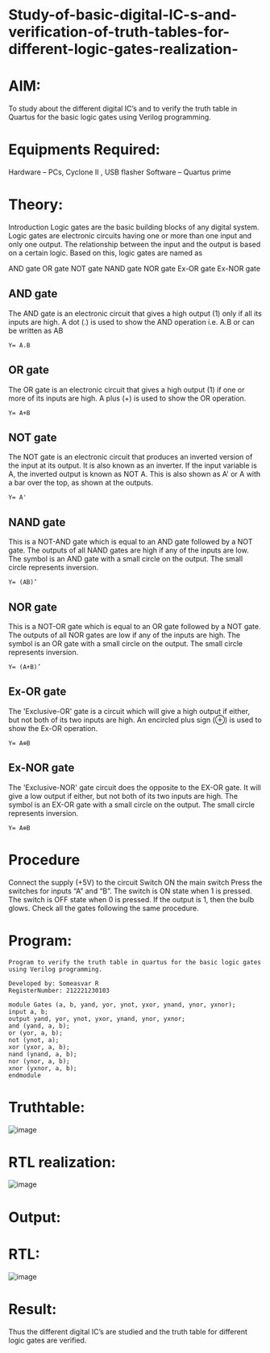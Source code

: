 # Study-of-basic-digital-IC-s-and-verification-of-truth-tables-for-different-logic-gates-realization-
# AIM:
To study about the different digital IC’s and to verify the truth table in Quartus for the basic logic gates using Verilog programming.

# Equipments Required:
Hardware – PCs, Cyclone II , USB flasher
Software – Quartus prime
# Theory:
Introduction
Logic gates are the basic building blocks of any digital system. Logic gates are electronic circuits having one or more than one input and only one output. The relationship between the input and the output is based on a certain logic. Based on this, logic gates are named as

AND gate
OR gate
NOT gate
NAND gate
NOR gate
Ex-OR gate
Ex-NOR gate
## AND gate
The AND gate is an electronic circuit that gives a high output (1) only if all its inputs are high. A dot (.) is used to show the AND operation i.e. A.B or can be written as AB
```
Y= A.B
```
## OR gate
The OR gate is an electronic circuit that gives a high output (1) if one or more of its inputs are high. A plus (+) is used to show the OR operation.
```
Y= A+B
```
## NOT gate
The NOT gate is an electronic circuit that produces an inverted version of the input at its output. It is also known as an inverter. If the input variable is A, the inverted output is known as NOT A. This is also shown as A' or A with a bar over the top, as shown at the outputs.
```
Y= A'
```
## NAND gate
This is a NOT-AND gate which is equal to an AND gate followed by a NOT gate. The outputs of all NAND gates are high if any of the inputs are low. The symbol is an AND gate with a small circle on the output. The small circle represents inversion.
```
Y= (AB)’
```
## NOR gate
This is a NOT-OR gate which is equal to an OR gate followed by a NOT gate. The outputs of all NOR gates are low if any of the inputs are high. The symbol is an OR gate with a small circle on the output. The small circle represents inversion.
```
Y= (A+B)’
```
## Ex-OR gate
The 'Exclusive-OR' gate is a circuit which will give a high output if either, but not both of its two inputs are high. An encircled plus sign (⊕) is used to show the Ex-OR operation.
```
Y= A⊕B
```
## Ex-NOR gate
The 'Exclusive-NOR' gate circuit does the opposite to the EX-OR gate. It will give a low output if either, but not both of its two inputs are high. The symbol is an EX-OR gate with a small circle on the output. The small circle represents inversion.
```
Y= A⊕B
```
# Procedure
Connect the supply (+5V) to the circuit
Switch ON the main switch
Press the switches for inputs “A” and “B”. The switch is ON state when 1 is pressed. The switch is OFF state when 0 is pressed.
If the output is 1, then the bulb glows.
Check all the gates following the same procedure.
# Program:
```
Program to verify the truth table in quartus for the basic logic gates using Verilog programming.

Developed by: Someasvar R
RegisterNumber: 212221230103 
```
```
module Gates (a, b, yand, yor, ynot, yxor, ynand, ynor, yxnor);
input a, b;
output yand, yor, ynot, yxor, ynand, ynor, yxnor;
and (yand, a, b);
or (yor, a, b);
not (ynot, a);
xor (yxor, a, b);
nand (ynand, a, b);
nor (ynor, a, b);
xnor (yxnor, a, b);
endmodule 
```
# Truthtable:
![image](https://github.com/SOMEASVAR/Study-of-basic-digital-IC-s-and-verification-of-truth-tables-for-different-logic-gates-realization-/assets/93434149/87accd1d-38cf-4b61-a9e3-3eccf83d093b)

# RTL realization:
![image](https://github.com/SOMEASVAR/Study-of-basic-digital-IC-s-and-verification-of-truth-tables-for-different-logic-gates-realization-/assets/93434149/c174a55e-7763-4549-8753-4197ede0cee2)

# Output:
# RTL:
![image](https://github.com/SOMEASVAR/Study-of-basic-digital-IC-s-and-verification-of-truth-tables-for-different-logic-gates-realization-/assets/93434149/bdf80655-ed9a-4f8d-a04e-fc0aa7b84bfd)


# Result:
Thus the different digital IC’s are studied and the truth table for different logic gates are verified.

